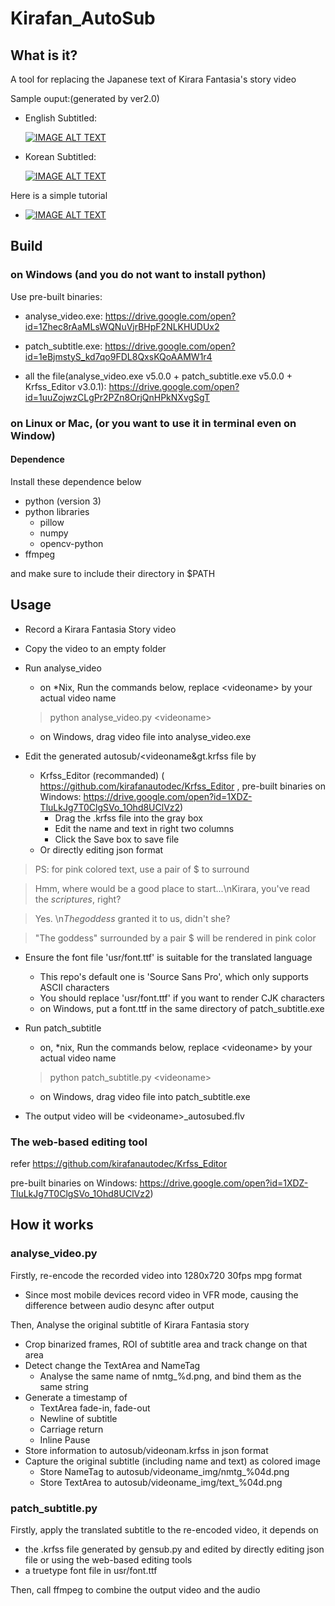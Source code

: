 # Kirafan_AutoSub
## What is it?
A tool for replacing the Japanese text of Kirara Fantasia's story video

Sample ouput:(generated by ver2.0)
* English Subtitled:

  [![IMAGE ALT TEXT](http://img.youtube.com/vi/Z8BytfESak0/0.jpg)](https://www.youtube.com/embed/Z8BytfESak0 "CameraMaster")
* Korean Subtitled:   

  [![IMAGE ALT TEXT](http://img.youtube.com/vi/_6IlXAgpsEs/0.jpg)](https://www.youtube.com/embed/_6IlXAgpsEs "CameraMaster")

Here is a simple tutorial
* [![IMAGE ALT TEXT](http://img.youtube.com/vi/Ocl9qwsXkFo/0.jpg)](https://www.youtube.com/embed/Ocl9qwsXkFo "CameraMaster")

## Build
### on Windows (and you do not want to install python)
  Use pre-built binaries:
  - analyse_video.exe:    https://drive.google.com/open?id=1Zhec8rAaMLsWQNuVjrBHpF2NLKHUDUx2
  - patch_subtitle.exe:   https://drive.google.com/open?id=1eBjmstyS_kd7qo9FDL8QxsKQoAAMW1r4
  
  - all the file(analyse_video.exe v5.0.0 + patch_subtitle.exe v5.0.0 + Krfss_Editor v3.0.1): https://drive.google.com/open?id=1uuZojwzCLgPr2PZn8OrjQnHPkNXvgSgT
### on Linux or Mac, (or you want to use it in terminal even on Window)
#### Dependence 
  Install these dependence below
  - python (version 3)
  - python libraries
    - pillow
    - numpy
    - opencv-python
  - ffmpeg
  
  and make sure to include their directory in $PATH
  
## Usage
  - Record a Kirara Fantasia Story video
  - Copy the video to an empty folder
  - Run analyse_video
    - on \*Nix, Run the commands below, replace &lt;videoname&gt; by your actual video name
    > python analyse_video.py &lt;videoname&gt;
    - on Windows, drag video file into analyse_video.exe
  
  - Edit the generated autosub/&lt;videoname&gt.krfss file by
    - Krfss_Editor (recommanded) ( https://github.com/kirafanautodec/Krfss_Editor , pre-built binaries on Windows: https://drive.google.com/open?id=1XDZ-TluLkJg7T0ClgSVo_1Ohd8UClVz2)
      - Drag the .krfss file into the gray box
      - Edit the name and text in right two columns
      - Click the Save box to save file
    - Or directly editing json format
  > PS: for pink colored text, use a pair of $ to surround
      
  > Hmm, where would be a good place to start...\nKirara, you've read the $scriptures$, right?

  > Yes. \n$The goddess$ granted it to us, didn't she?
  
  > "The goddess" surrounded by a pair $ will be rendered in pink color
  
  - Ensure the font file 'usr/font.ttf' is suitable for the translated language
    - This repo's default one is 'Source Sans Pro', which only supports ASCII characters
    - You should replace 'usr/font.ttf' if you want to render CJK characters
    - on Windows, put a font.ttf in the same directory of patch_subtitle.exe
  - Run patch_subtitle
    - on, \*nix, Run the commands below, replace &lt;videoname&gt; by your actual video name
    > python patch_subtitle.py &lt;videoname&gt;
    - on Windows, drag video file into patch_subtitle.exe
  
  - The output video will be &lt;videoname&gt;_autosubed.flv

### The web-based editing tool
  refer https://github.com/kirafanautodec/Krfss_Editor
  
  pre-built binaries on Windows: https://drive.google.com/open?id=1XDZ-TluLkJg7T0ClgSVo_1Ohd8UClVz2)

## How it works

### analyse_video.py
Firstly, re-encode the recorded video into 1280x720 30fps mpg format
  - Since most mobile devices record video in VFR mode, causing the difference between audio desync after output
  
Then, Analyse the original subtitle of Kirara Fantasia story
  - Crop binarized frames, ROI of subtitle area and track change on that area
  - Detect change the TextArea and NameTag
    - Analyse the same name of nmtg_%d.png, and bind them as the same string
  - Generate a timestamp of
    - TextArea fade-in, fade-out
    - Newline of subtitle
    - Carriage return
    - Inline Pause
  - Store information to autosub/videonam.krfss in json format
  - Capture the original subtitle (including name and text) as colored image
    - Store NameTag to autosub/videoname_img/nmtg_%04d.png
    - Store TextArea to autosub/videoname_img/text_%04d.png

### patch_subtitle.py
Firstly, apply the translated subtitle to the re-encoded video, it depends on
  - the .krfss file generated by gensub.py and edited by directly editing json file or using the web-based editing tools
  - a truetype font file in usr/font.ttf
  
Then, call ffmpeg to combine the output video and the audio


